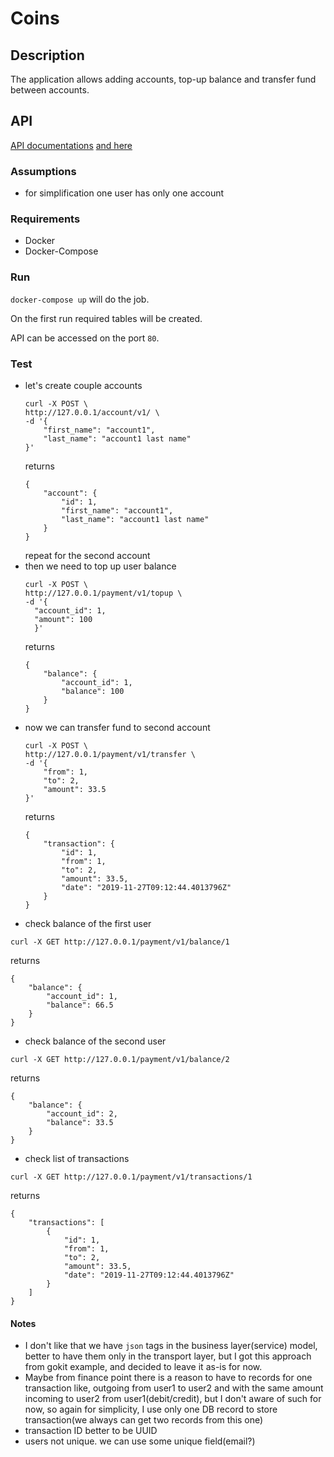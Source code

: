 # Coins

## Description

The application allows adding accounts, top-up balance and transfer fund between accounts.

## API
[API documentations](doc.apib)
[and here](https://coins11.docs.apiary.io/#)

### Assumptions

 * for simplification one user has only one account

### Requirements
 * Docker
 * Docker-Compose

### Run

`docker-compose up` will do the job.

On the first run required tables will be created.

API can be accessed on the port `80`.

### Test

* let's create couple accounts
    ```
    curl -X POST \
    http://127.0.0.1/account/v1/ \
    -d '{
        "first_name": "account1",
        "last_name": "account1 last name"
    }'
    ```
    returns
    ```
    {
        "account": {
            "id": 1,
            "first_name": "account1",
            "last_name": "account1 last name"
        }
    }
    ```
    repeat for the second account
* then we need to top up user balance
  ```
  curl -X POST \
  http://127.0.0.1/payment/v1/topup \
  -d '{
	"account_id": 1,
	"amount": 100
    }'
    ```
    returns
    ```
    {
        "balance": {
            "account_id": 1,
            "balance": 100
        }
    }
    ```
* now we can transfer fund to second account
    ```
    curl -X POST \
    http://127.0.0.1/payment/v1/transfer \
    -d '{
        "from": 1,
        "to": 2,
        "amount": 33.5 
    }'
    ```
    returns
    ```
    {
        "transaction": {
            "id": 1,
            "from": 1,
            "to": 2,
            "amount": 33.5,
            "date": "2019-11-27T09:12:44.4013796Z"
        }
    }
    ```
* check balance of the first user
```
curl -X GET http://127.0.0.1/payment/v1/balance/1
```
returns
```
{
    "balance": {
        "account_id": 1,
        "balance": 66.5
    }
}
```
* check balance of the second user
```
curl -X GET http://127.0.0.1/payment/v1/balance/2
```
returns
```
{
    "balance": {
        "account_id": 2,
        "balance": 33.5 
    }
}
```
* check list of transactions
```
curl -X GET http://127.0.0.1/payment/v1/transactions/1
```
returns
```
{
    "transactions": [
        {
            "id": 1,
            "from": 1,
            "to": 2,
            "amount": 33.5,
            "date": "2019-11-27T09:12:44.4013796Z"
        }
    ]
}
```

#### Notes

* I don't like that we have `json` tags in the business layer(service) model, better to have them only in the transport layer, but I got this approach from gokit example, and decided to leave it as-is for now.
* Maybe from finance point there is a reason to have to records for one transaction like, outgoing from user1 to user2 and with the same amount incoming to user2 from user1(debit/credit), but I don't aware of such for now, so again for simplicity, I use only one DB record to store transaction(we always can get two records from this one)
* transaction ID better to be UUID
* users not unique. we can use some unique field(email?)
